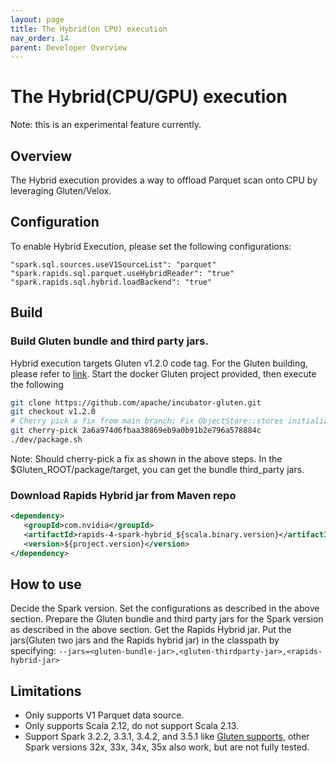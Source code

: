 ```yaml
---
layout: page
title: The Hybrid(on CPU) execution
nav_order: 14
parent: Developer Overview
---
```


# The Hybrid(CPU/GPU) execution
Note: this is an experimental feature currently.

## Overview
The Hybrid execution provides a way to offload Parquet scan onto CPU by leveraging Gluten/Velox.

## Configuration
To enable Hybrid Execution, please set the following configurations:
```
"spark.sql.sources.useV1SourceList": "parquet"
"spark.rapids.sql.parquet.useHybridReader": "true"
"spark.rapids.sql.hybrid.loadBackend": "true"
```

## Build
### Build Gluten bundle and third party jars.
Hybrid execution targets Gluten v1.2.0 code tag.
For the Gluten building, please refer to [link](https://github.com/apache/incubator-gluten).
Start the docker Gluten project provided, then execute the following
```bash
git clone https://github.com/apache/incubator-gluten.git
git checkout v1.2.0
# Cherry pick a fix from main branch: Fix ObjectStore::stores initialized twice issue
git cherry-pick 2a6a974d6fbaa38869eb9a0b91b2e796a578884c
./dev/package.sh
```
Note: Should cherry-pick a fix as shown in the above steps.
In the $Gluten_ROOT/package/target, you can get the bundle third_party jars.

### Download Rapids Hybrid jar from Maven repo
```xml
<dependency>
   <groupId>com.nvidia</groupId>
   <artifactId>rapids-4-spark-hybrid_${scala.binary.version}</artifactId>
   <version>${project.version}</version>
</dependency>
```

## How to use
Decide the Spark version. Set the configurations as described in the above section.
Prepare the Gluten bundle and third party jars for the Spark version as described
in the above section. Get the Rapids Hybrid jar. Put the jars(Gluten two jars and
the Rapids hybrid jar) in the classpath by specifying:
`--jars=<gluten-bundle-jar>,<gluten-thirdparty-jar>,<rapids-hybrid-jar>`

## Limitations
- Only supports V1 Parquet data source.
- Only supports Scala 2.12, do not support Scala 2.13.
- Support Spark 3.2.2, 3.3.1, 3.4.2, and 3.5.1 like [Gluten supports](https://github.com/apache/incubator-gluten/releases/tag/v1.2.0),
other Spark versions 32x, 33x, 34x, 35x also work, but are not fully tested.

